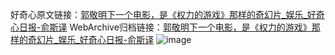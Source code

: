 好奇心原文链接：[郭敬明下一个电影，是《权力的游戏》那样的奇幻片_娱乐_好奇心日报-俞斯译](https://www.qdaily.com/articles/7994.html)
WebArchive归档链接：[郭敬明下一个电影，是《权力的游戏》那样的奇幻片_娱乐_好奇心日报-俞斯译](http://web.archive.org/web/20160511233543/http://www.qdaily.com:80/articles/7994.html)
![image](http://ww3.sinaimg.cn/large/007d5XDply1g3x11t6603j30u02gs7wh)
